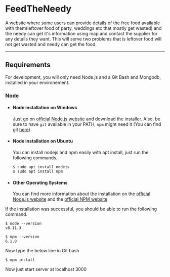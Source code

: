 # FeedTheNeedy

A website where some users can provide details of the free food available with them(leftover food of party, weddings etc that mostly get wasted) and the needy can get it's information using map and contact the supplier for any details they want. This will serve two problems that is leftover food will not get wasted and needy can get the food.

---
## Requirements

For development, you will only need Node.js and a Git Bash and Mongodb, installed in your environement.

### Node
- #### Node installation on Windows

  Just go on [official Node.js website](https://nodejs.org/) and download the installer.
Also, be sure to have `git` available in your PATH, `npm` might need it (You can find git [here](https://git-scm.com/)).

- #### Node installation on Ubuntu

  You can install nodejs and npm easily with apt install, just run the following commands.

      $ sudo apt install nodejs
      $ sudo apt install npm

- #### Other Operating Systems
  You can find more information about the installation on the [official Node.js website](https://nodejs.org/) and the [official NPM website](https://npmjs.org/).

If the installation was successful, you should be able to run the following command.

    $ node --version
    v8.11.3

    $ npm --version
    6.1.0

Now type the below line in Git bash

    $ npm install 

Now just start server at localhost 3000
